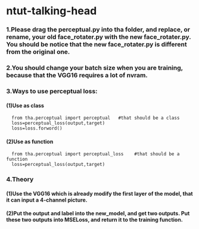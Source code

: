 # ntut-talking-head
### 1.Please drag the perceptual.py into tha folder, and replace, or rename, your old face_rotater.py with the new face_rotater.py. You should be notice that the new face_rotater.py is different from the original one.
### 2.You should change your batch size when you are training, because that the VGG16 requires a lot of nvram.
### 3.Ways to use perceptual loss:
#### (1)Use as class
```
  from tha.perceptual import perceptual   #that should be a class
  loss=perceptual_loss(output,target)
  loss=loss.forword()
```
#### (2)Use as function
```
  from tha.perceptual import perceptual_loss    #that should be a function
  loss=perceptual_loss(output,target)
```
### 4.Theory
#### (1)Use the VGG16 which is already modify the first layer of the model, that it can input a 4-channel picture.
#### (2)Put the output and label into the new_model, and get two outputs. Put these two outputs into MSELoss, and return it to the training function.
   

